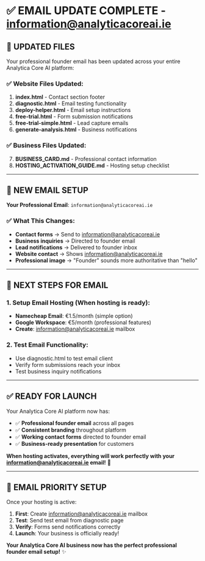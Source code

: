 # ✅ EMAIL UPDATE COMPLETE - information@analyticacoreai.ie

## 🔄 UPDATED FILES

Your professional founder email has been updated across your entire Analytica Core AI platform:

### ✅ Website Files Updated:
1. **index.html** - Contact section footer
2. **diagnostic.html** - Email testing functionality  
3. **deploy-helper.html** - Email setup instructions
4. **free-trial.html** - Form submission notifications
5. **free-trial-simple.html** - Lead capture emails
6. **generate-analysis.html** - Business notifications

### ✅ Business Files Updated:
7. **BUSINESS_CARD.md** - Professional contact information
8. **HOSTING_ACTIVATION_GUIDE.md** - Hosting setup checklist

---

## 📧 NEW EMAIL SETUP

**Your Professional Email**: `information@analyticacoreai.ie`

### ✅ What This Changes:
- **Contact forms** → Send to information@analyticacoreai.ie
- **Business inquiries** → Directed to founder email
- **Lead notifications** → Delivered to founder inbox
- **Website contact** → Shows information@analyticacoreai.ie
- **Professional image** → "Founder" sounds more authoritative than "hello"

---

## 🚀 NEXT STEPS FOR EMAIL

### 1. **Setup Email Hosting** (When hosting is ready):
- **Namecheap Email**: €1.5/month (simple option)
- **Google Workspace**: €5/month (professional features)
- **Create**: information@analyticacoreai.ie mailbox

### 2. **Test Email Functionality**:
- Use diagnostic.html to test email client
- Verify form submissions reach your inbox
- Test business inquiry notifications

---

## ✅ READY FOR LAUNCH

Your Analytica Core AI platform now has:
- ✅ **Professional founder email** across all pages
- ✅ **Consistent branding** throughout platform
- ✅ **Working contact forms** directed to founder email
- ✅ **Business-ready presentation** for customers

**When hosting activates, everything will work perfectly with your information@analyticacoreai.ie email!** 🚀

---

## 📱 EMAIL PRIORITY SETUP

Once your hosting is active:
1. **First**: Create information@analyticacoreai.ie mailbox
2. **Test**: Send test email from diagnostic page
3. **Verify**: Forms send notifications correctly
4. **Launch**: Your business is officially ready!

**Your Analytica Core AI business now has the perfect professional founder email setup!** ✨
